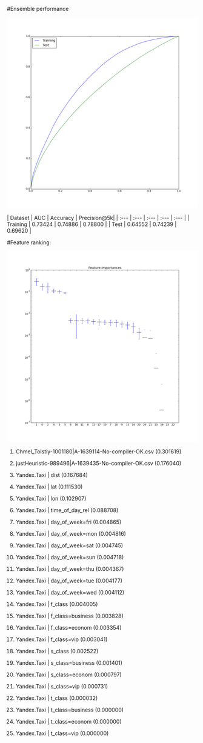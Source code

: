 #Ensemble performance

![](roc_curves.png?raw=true)

| Dataset | AUC | Accuracy | Precision@5k|
| :--- | :--- | :--- | :--- | :--- |
| Training | 0.73424 | 0.74886 | 0.78800 |
| Test | 0.64552 | 0.74239 | 0.69620 |


#Feature ranking:

![](importances.png?raw=true)

1. Chmel_Tolstiy-1001180|A-1639114-No-compiler-OK.csv (0.301619)

2. justHeuristic-989496|A-1639435-No-compiler-OK.csv (0.176040)

3. Yandex.Taxi | dist (0.167684)

4. Yandex.Taxi | lat (0.111530)

5. Yandex.Taxi | lon (0.102907)

6. Yandex.Taxi | time_of_day_rel (0.088708)

7. Yandex.Taxi | day_of_week=fri (0.004865)

8. Yandex.Taxi | day_of_week=mon (0.004816)

9. Yandex.Taxi | day_of_week=sat (0.004745)

10. Yandex.Taxi | day_of_week=sun (0.004718)

11. Yandex.Taxi | day_of_week=thu (0.004367)

12. Yandex.Taxi | day_of_week=tue (0.004177)

13. Yandex.Taxi | day_of_week=wed (0.004112)

14. Yandex.Taxi | f_class (0.004005)

15. Yandex.Taxi | f_class=business (0.003828)

16. Yandex.Taxi | f_class=econom (0.003354)

17. Yandex.Taxi | f_class=vip (0.003041)

18. Yandex.Taxi | s_class (0.002522)

19. Yandex.Taxi | s_class=business (0.001401)

20. Yandex.Taxi | s_class=econom (0.000797)

21. Yandex.Taxi | s_class=vip (0.000731)

22. Yandex.Taxi | t_class (0.000032)

23. Yandex.Taxi | t_class=business (0.000000)

24. Yandex.Taxi | t_class=econom (0.000000)

25. Yandex.Taxi | t_class=vip (0.000000)

